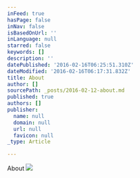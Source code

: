 ```yaml
---
inFeed: true
hasPage: false
inNav: false
isBasedOnUrl: ''
inLanguage: null
starred: false
keywords: []
description: ''
datePublished: '2016-02-16T06:25:51.310Z'
dateModified: '2016-02-16T06:17:31.832Z'
title: About
author: []
sourcePath: _posts/2016-02-12-about.md
published: true
authors: []
publisher:
  name: null
  domain: null
  url: null
  favicon: null
_type: Article

---
```

About
![](https://the-grid-user-content.s3-us-west-2.amazonaws.com/2691223c-3f11-40e7-a3d7-be322ca9ff22.jpg)